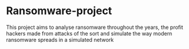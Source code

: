 # Ransomware-project
This project aims to analyse ransomware throughout the years, the profit hackers made from attacks of the sort and simulate the way modern ransomware spreads in a simulated network